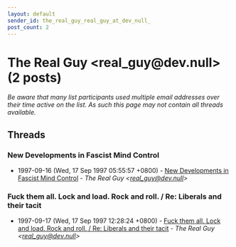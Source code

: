 ```yaml
---
layout: default
sender_id: the_real_guy_real_guy_at_dev_null_
post_count: 2
---
```


# The Real Guy <real_guy<span>@</span>dev.null> (2 posts)

_Be aware that many list participants used multiple email addresses over their time active on the list. As such this page may not contain all threads available._

## Threads

### New Developments in Fascist Mind Control
+ 1997-09-16 (Wed, 17 Sep 1997 05:55:57 +0800) - [New Developments in Fascist Mind Control](/archive/1997/09/08c28bd3849ff179f19928ca4db9a8102cb6c8f4f9e4fc5ecccc2c8533628e1e) - _The Real Guy \<real_guy@dev.null\>_

### Fuck them all. Lock and load. Rock and roll. / Re: Liberals and their tacit
+ 1997-09-17 (Wed, 17 Sep 1997 12:28:24 +0800) - [Fuck them all. Lock and load. Rock and roll. / Re: Liberals and their tacit](/archive/1997/09/b27564afc3f1683b7b08fa6701a01356ecd5cee12bf3a2d3575a28455b1eb9bb) - _The Real Guy \<real_guy@dev.null\>_

